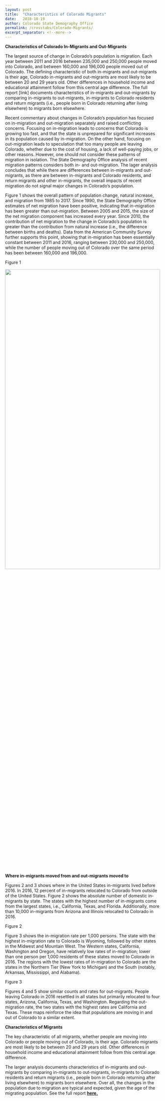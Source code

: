 ```yaml
---
layout: post
title:  "Characteristics of Colorado Migrants"
date:   2018-10-19
author: Colorado State Demography Office
permalink: /crosstabs/Colorado-Migrants/
excerpt_separator: <!--more-->
---
```


**Characteristics of Colorado In-Migrants and Out-Migrants**

The largest source of change in Colorado’s population is migration.  Each year between 2011 and 2016 between 235,000 and 250,000 people
moved into Colorado, and between 160,000 and 196,000 people moved out of Colorado.  The defining characteristic of both in-migrants and
out-migrants is their age, Colorado in-migrants and out-migrants are most likely to be between 20 and 29 years old.  Other differences in
household income and educational attainment follow from this central age difference.  The full report [link] documents characteristics of
in-migrants and out-migrants by comparing in-migrants to out-migrants, in-migrants to Colorado residents and return migrants (i.e., 
people born in Colorado returning after living elsewhere) to migrants born elsewhere.  

Recent commentary about changes in Colorado’s population has focused on in-migration and out-migration separately and raised conflicting
concerns.  Focusing on in-migration leads to concerns that Colorado is growing too fast, and that the state is unprepared for significant
increases in its population caused by in-migration.  On the other hand, focusing on out-migration leads to speculation that too many
people are leaving Colorado, whether due to the cost of housing, a lack of well-paying jobs, or other reasons.  However, one should not
consider these patterns of migration in isolation.  The State Demography Office analysis of recent migration patterns considers both
in- and out-migration.   The lager analysis concludes that while there are differences between in-migrants and out-migrants, as there are
between in-migrants and Colorado residents, and return migrants and other in-migrants, the overall impacts of recent migration do not
signal major changes in Colorado’s population.

Figure 1 shows the overall pattern of population change, natural increase, and migration from 1985 to 2017.  Since 1990, the State
Demography Office estimates of net migration have been positive, indicating that in-migration has been greater than out-migration.
Between 2005 and 2015, the size of the net migration component has increased every year.  Since 2010, the contribution of net migration
to the change in Colorado’s population is greater than the contribution from natural increase (i.e., the difference between births and
deaths).  Data from the American Community Survey further supports this point, showing that in-migration has been essentially constant
between 2011 and 2016, ranging between 230,000 and 250,000, while the number of people moving out of Colorado over the same period has
been between 160,000 and 196,000.  

<!--more-->
Figure 1
<div style="text-align:center"><img src ="https://drive.google.com/uc?export=view&id=1BqnNw5EXL85Clyr1qKcaL3NOf4STRkRD" height="50%" width="100%"/></div>

**Where in-migrants moved from and out-migrants moved to**

Figures 2 and 3 shows where in the United States in-migrants lived before 2016.  In 2016, 12 percent of in-migrants relocated to Colorado
from outside of the United States.  Figure 2 shows the absolute number of domestic in-migrants by state.  The states with the highest
number of in-migrants come from the largest states, i.e., California, Texas, and Florida.  Additionally, more than 10,000 in-migrants
from Arizona and Illinois relocated to Colorado in 2016.

Figure 2

Figure 3 shows the in-migration rate per 1,000 persons.  The state with the highest in-migration rate to Colorado is Wyoming, followed by
other states in the Midwest and Mountain West.  The Western states, California, Washington and Oregon, have relatively low rates of
in-migration; lower than one person per 1,000 residents of these states moved to Colorado in 2016.  The regions with the lowest rates of
in-migration to Colorado are the states in the Northern Tier (New York to Michigan) and the South (notably, Arkansas, Mississippi, and
Alabama).

Figure 3

Figures 4 and 5 show similar counts and rates for out-migrants.  People leaving Colorado in 2016 resettled in all states but primarily
relocated to four states, Arizona, California, Texas, and Washington.  Regarding the out-migration rate, the two states with the highest
rates are California and Texas.  These maps reinforce the idea that populations are moving in and out of Colorado to a similar extent. 

**Characteristics of Migrants**

The key characteristic of all migrants, whether people are moving into Colorado or people moving out of Colorado, is their age.  Colorado
migrants are most likely to be between 20 and 29 years old.  Other differences in household income and educational attainment follow from
this central age difference.

The larger analysis documents characteristics of in-migrants and out-migrants by comparing in-migrants to out-migrants, in-migrants to
Colorado residents and return migrants (i.e., people born in Colorado returning after living elsewhere) to migrants born elsewhere.  Over
all, the changes in the population due to migration are typical and expected, given the age of the migrating population.  See the full
report **[here.](https://drive.google.com/file/d/1UE68eQerKFkQz-KMPppFCcrdQPWRfZ73/view?usp=sharing)**
